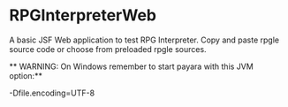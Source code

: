 # RPGInterpreterWeb
A basic JSF Web application to test RPG Interpreter.
Copy and paste rpgle source code or choose from preloaded rpgle sources.

** WARNING: On Windows remember to start payara with this JVM option:**

-Dfile.encoding=UTF-8
